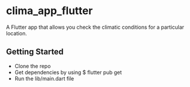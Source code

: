 # clima_app_flutter

A Flutter app that allows you check the climatic conditions for a particular location.

## Getting Started

- Clone the repo
- Get dependencies by using 
  $ flutter pub get
- Run the lib/main.dart file

